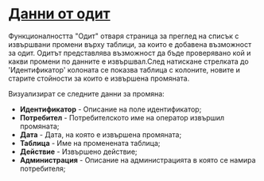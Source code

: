 # [Данни от одит](admin/audit)
Функционалността "Одит" отваря страница за преглед на списък с извършвани промени върху таблици, за които е добавена възможност за одит. Одитът представлява възможност да бъде проверявано кой и какви промени по данните е извършвал.След натискане стрелката до 'Идентификатор' колоната се показва таблица с колоните, новите и старите стойности за които е извършена промяната.

Визуализират се следните данни за промяна:
* **Идентификатор** - Описание на поле идентификатор;
* **Потребител** - Потребителското име на оператор извършил промяната;
* **Дата** - Дата, на която е извършена промяната;
* **Таблица** - Име на променената таблица;
* **Действие** - Извършено действие;
* **Администрация** - Описание на администрацията в която се намира потребителя;